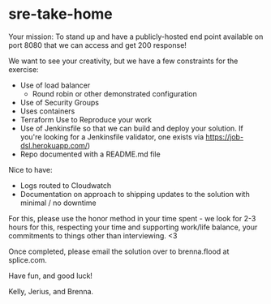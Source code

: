 # sre-take-home

Your mission: To stand up and have a publicly-hosted end point available on port 8080 that we can access and get 200 response!

We want to see your creativity, but we have a few constraints for the exercise:

- Use of load balancer 
  - Round robin or other demonstrated configuration
- Use of Security Groups
- Uses containers
- Terraform Use to Reproduce your work  
- Use of Jenkinsfile so that we can build and deploy your solution. If you're looking for a Jenkinsfile validator, one exists via https://job-dsl.herokuapp.com/)
- Repo documented with a README.md file 

Nice to have: 

- Logs routed to Cloudwatch
- Documentation on approach to shipping updates to the solution with minimal / no downtime

For this, please use the honor method in your time spent - we look for 2-3 hours for this, respecting your time and supporting work/life balance, your commitments to things other than interviewing. <3

Once completed, please email the solution over to brenna.flood at splice.com.

Have fun, and good luck! 

Kelly, Jerius, and Brenna.
